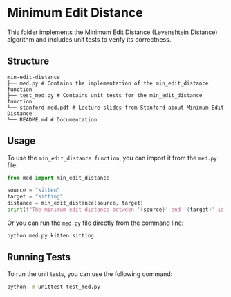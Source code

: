 # Minimum Edit Distance

This folder implements the Minimum Edit Distance (Levenshtein Distance) algorithm and includes unit tests to verify its correctness.

## Structure
```
min-edit-distance 
├── med.py # Contains the implementation of the min_edit_distance function 
├── test_med.py # Contains unit tests for the min_edit_distance function 
└── stanford-med.pdf # Lecture slides from Stanford about Minimum Edit Distance
└── README.md # Documentation
```

## Usage
To use the `min_edit_distance function`, you can import it from the `med.py` file:
    
```python
from med import min_edit_distance

source = "kitten"
target = "sitting"
distance = min_edit_distance(source, target)
print(f"The minimum edit distance between '{source}' and '{target}' is {distance}.")
```

Or you can run the `med.py` file directly from the command line:
```bash
python med.py kitten sitting
```

## Running Tests
To run the unit tests, you can use the following command:
```bash
python -m unittest test_med.py
```
